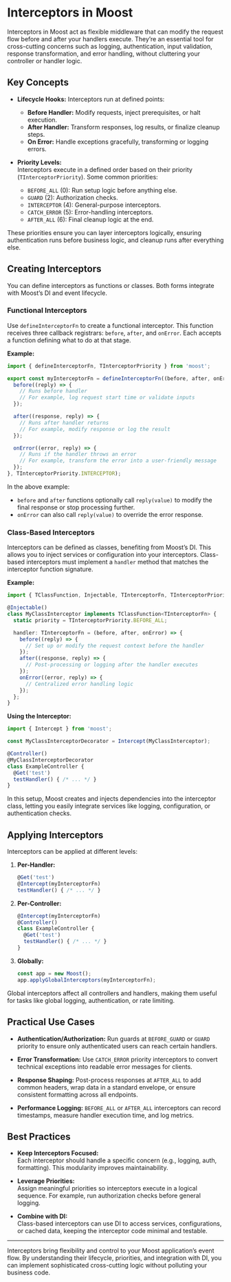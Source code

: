 # Interceptors in Moost

Interceptors in Moost act as flexible middleware that can modify the request flow before and after your handlers execute. They’re an essential tool for cross-cutting concerns such as logging, authentication, input validation, response transformation, and error handling, without cluttering your controller or handler logic.

## Key Concepts

- **Lifecycle Hooks:** Interceptors run at defined points:
  - **Before Handler:** Modify requests, inject prerequisites, or halt execution.
  - **After Handler:** Transform responses, log results, or finalize cleanup steps.
  - **On Error:** Handle exceptions gracefully, transforming or logging errors.

- **Priority Levels:**  
  Interceptors execute in a defined order based on their priority (`TInterceptorPriority`). Some common priorities:
  - `BEFORE_ALL` (0): Run setup logic before anything else.
  - `GUARD` (2): Authorization checks.
  - `INTERCEPTOR` (4): General-purpose interceptors.
  - `CATCH_ERROR` (5): Error-handling interceptors.
  - `AFTER_ALL` (6): Final cleanup logic at the end.

These priorities ensure you can layer interceptors logically, ensuring authentication runs before business logic, and cleanup runs after everything else.

## Creating Interceptors

You can define interceptors as functions or classes. Both forms integrate with Moost’s DI and event lifecycle.

### Functional Interceptors

Use `defineInterceptorFn` to create a functional interceptor. This function receives three callback registrars: `before`, `after`, and `onError`. Each accepts a function defining what to do at that stage.

**Example:**
```ts
import { defineInterceptorFn, TInterceptorPriority } from 'moost';

export const myInterceptorFn = defineInterceptorFn((before, after, onError) => {
  before((reply) => {
    // Runs before handler
    // For example, log request start time or validate inputs
  });

  after((response, reply) => {
    // Runs after handler returns
    // For example, modify response or log the result
  });

  onError((error, reply) => {
    // Runs if the handler throws an error
    // For example, transform the error into a user-friendly message
  });
}, TInterceptorPriority.INTERCEPTOR);
```

In the above example:
- `before` and `after` functions optionally call `reply(value)` to modify the final response or stop processing further.
- `onError` can also call `reply(value)` to override the error response.

### Class-Based Interceptors

Interceptors can be defined as classes, benefiting from Moost’s DI. This allows you to inject services or configuration into your interceptors. Class-based interceptors must implement a `handler` method that matches the interceptor function signature.

**Example:**
```ts
import { TClassFunction, Injectable, TInterceptorFn, TInterceptorPriority } from 'moost';

@Injectable()
class MyClassInterceptor implements TClassFunction<TInterceptorFn> {
  static priority = TInterceptorPriority.BEFORE_ALL;

  handler: TInterceptorFn = (before, after, onError) => {
    before((reply) => {
      // Set up or modify the request context before the handler
    });
    after((response, reply) => {
      // Post-processing or logging after the handler executes
    });
    onError((error, reply) => {
      // Centralized error handling logic
    });
  };
}
```

**Using the Interceptor:**
```ts
import { Intercept } from 'moost';

const MyClassInterceptorDecorator = Intercept(MyClassInterceptor);

@Controller()
@MyClassInterceptorDecorator
class ExampleController {
  @Get('test')
  testHandler() { /* ... */ }
}
```

In this setup, Moost creates and injects dependencies into the interceptor class, letting you easily integrate services like logging, configuration, or authentication checks.

## Applying Interceptors

Interceptors can be applied at different levels:

1. **Per-Handler:**
   ```ts
   @Get('test')
   @Intercept(myInterceptorFn)
   testHandler() { /* ... */ }
   ```

2. **Per-Controller:**
   ```ts
   @Intercept(myInterceptorFn)
   @Controller()
   class ExampleController {
     @Get('test')
     testHandler() { /* ... */ }
   }
   ```

3. **Globally:**
   ```ts
   const app = new Moost();
   app.applyGlobalInterceptors(myInterceptorFn);
   ```
   
Global interceptors affect all controllers and handlers, making them useful for tasks like global logging, authentication, or rate limiting.

## Practical Use Cases

- **Authentication/Authorization:**
  Run guards at `BEFORE_GUARD` or `GUARD` priority to ensure only authenticated users can reach certain handlers.
  
- **Error Transformation:**
  Use `CATCH_ERROR` priority interceptors to convert technical exceptions into readable error messages for clients.
  
- **Response Shaping:**
  Post-process responses at `AFTER_ALL` to add common headers, wrap data in a standard envelope, or ensure consistent formatting across all endpoints.
  
- **Performance Logging:**
  `BEFORE_ALL` or `AFTER_ALL` interceptors can record timestamps, measure handler execution time, and log metrics.

## Best Practices

- **Keep Interceptors Focused:**  
  Each interceptor should handle a specific concern (e.g., logging, auth, formatting). This modularity improves maintainability.
  
- **Leverage Priorities:**  
  Assign meaningful priorities so interceptors execute in a logical sequence. For example, run authorization checks before general logging.
  
- **Combine with DI:**  
  Class-based interceptors can use DI to access services, configurations, or cached data, keeping the interceptor code minimal and testable.

---

Interceptors bring flexibility and control to your Moost application’s event flow. By understanding their lifecycle, priorities, and integration with DI, you can implement sophisticated cross-cutting logic without polluting your business code.

